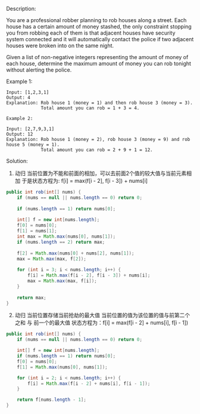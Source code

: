 Description:

You are a professional robber planning to rob houses along a street. Each house has a certain amount of money stashed, the only constraint stopping you from robbing each of them is that adjacent houses have security system connected and it will automatically contact the police if two adjacent houses were broken into on the same night.

Given a list of non-negative integers representing the amount of money of each house, determine the maximum amount of money you can rob tonight without alerting the police.

Example 1:
```
Input: [1,2,3,1]
Output: 4
Explanation: Rob house 1 (money = 1) and then rob house 3 (money = 3).
             Total amount you can rob = 1 + 3 = 4.
```
```
Example 2:

Input: [2,7,9,3,1]
Output: 12
Explanation: Rob house 1 (money = 2), rob house 3 (money = 9) and rob house 5 (money = 1).
             Total amount you can rob = 2 + 9 + 1 = 12.
```

Solution:

1. 动归
当前位置为不能和前面的相加，可以去前面2个值的较大值与当前元素相加
于是状态方程为: f[i] = max(f[i - 2], f[i - 3]) + nums[i]
```java
public int rob(int[] nums) {
    if (nums == null || nums.length == 0) return 0;
    
    if (nums.length == 1) return nums[0];
    
    int[] f = new int[nums.length];
    f[0] = nums[0];
    f[1] = nums[1];
    int max = Math.max(nums[0], nums[1]);
    if (nums.length == 2) return max;
    
    f[2] = Math.max(nums[0] + nums[2], nums[1]);
    max = Math.max(max, f[2]);
    
    for (int i = 3; i < nums.length; i++) {
        f[i] = Math.max(f[i - 2], f[i - 3]) + nums[i];
        max = Math.max(max, f[i]);
    }
    
    return max;
}
```

2. 动归
当前位置存储当前抢劫的最大值
当前位置的值为该位置的值与前第二个之和 与 前一个的最大值
状态方程为：f[i] = max(f[i - 2] + nums[i], f[i - 1])

```java
public int rob(int[] nums) {
	if (nums == null || nums.length == 0) return 0;

	int[] f = new int[nums.length];
	if (nums.length == 1) return nums[0];
	f[0] = nums[0];
	f[1] = Math.max(nums[0], nums[1]);

	for (int i = 2; i < nums.length; i++) {
		f[i] = Math.max(f[i - 2] + nums[i], f[i - 1]);
	}

	return f[nums.length - 1];
}
```